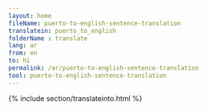 ```yaml
---
layout: home
fileName: puerto-to-english-sentence-translation
translatein: puerto_to_english
folderName : translate
lang: ar
from: en
to: hi
permalink: /ar/puerto-to-english-sentence-translation
tool: puerto-to-english-sentence-translation
---
```

{% include section/translateinto.html %}
